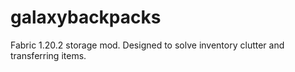 # galaxybackpacks
Fabric 1.20.2 storage mod. Designed to solve inventory clutter and transferring items.
